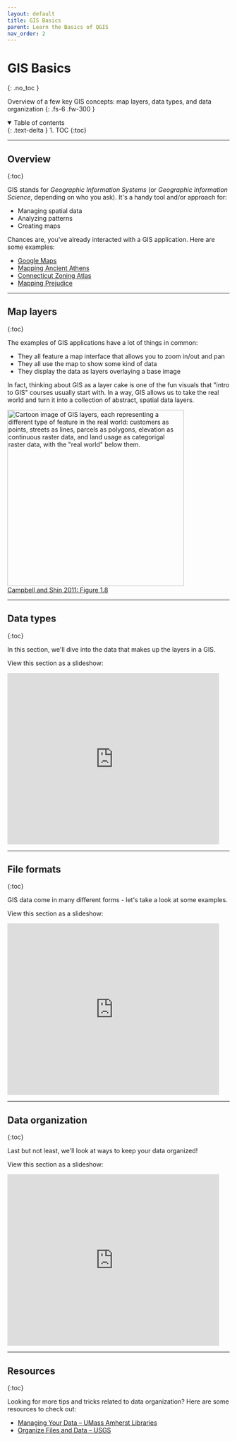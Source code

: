 ```yaml
---
layout: default
title: GIS Basics
parent: Learn the Basics of QGIS
nav_order: 2
---
```


# GIS Basics
{: .no_toc }

Overview of a few key GIS concepts: map layers, data types, and data organization
{: .fs-6 .fw-300 }

<details open markdown="block">
  <summary>
    Table of contents
  </summary>
  {: .text-delta }
1. TOC
{:toc}
</details>

---
## Overview
{:toc}

GIS stands for *Geographic Information Systems* (or *Geographic Information Science*, depending on who you ask). It's a handy tool and/or approach for:
* Managing spatial data
* Analyzing patterns
* Creating maps

Chances are, you've already interacted with a GIS application. Here are some examples:
* [Google Maps](https://www.google.com/maps)
* [Mapping Ancient Athens](https://mappingancientathens.org/en/home/)
* [Connecticut Zoning Atlas](https://www.desegregatect.org/atlas)
* [Mapping Prejudice](https://mappingprejudice.umn.edu/racial-covenants/maps-data)

---
## Map layers
{:toc}

The examples of GIS applications have a lot of things in common:
* They all feature a map interface that allows you to zoom in/out and pan
* They all use the map to show some kind of data
* They display the data as layers overlaying a base image

In fact, thinking about GIS as a layer cake is one of the fun visuals that "intro to GIS" courses usually start with. In a way, GIS allows us to take the real world and turn it into a collection of abstract, spatial data layers.

<img src='https://saylordotorg.github.io/text_essentials-of-geographic-information-systems/section_05/f2619b76bb0d1d0f74b0e8d80ba33496.jpg' width='400' alt='Cartoon image of GIS layers, each representing a different type of feature in the real world: customers as points, streets as lines, parcels as polygons, elevation as continuous raster data, and land usage as categorigal raster data, with the "real world" below them.'>
<figcaption><a href="https://saylordotorg.github.io/text_essentials-of-geographic-information-systems/s05-03-geographic-information-systems.html">Campbell and Shin 2011: Figure 1.8</a></figcaption>

---
## Data types
{:toc}

In this section, we'll dive into the data that makes up the layers in a GIS.

View this section as a slideshow:
<iframe src="https://docs.google.com/presentation/d/e/2PACX-1vRT79POVj3VxRUv4pqA8s52srop5wXF8uzz1eOakGkzV4MqmK-BjTvNnlGPGceFxqgiL4yYJD-xgvqK/embed?start=false&loop=false&delayms=3000" frameborder="0" width="480" height="389" allowfullscreen="true" mozallowfullscreen="true" webkitallowfullscreen="true"></iframe>

---
## File formats
{:toc}

GIS data come in many different forms - let's take a look at some examples.

View this section as a slideshow:
<iframe src="https://docs.google.com/presentation/d/e/2PACX-1vQYvG2-HfQjSVzBIJ-9ABaM7256tF5E29263A4fHO_dd8Y6uUyvxf3OzwvBZbeSJMTbYfIt0Rv3n9Ba/embed?start=false&loop=false&delayms=3000" frameborder="0" width="480" height="389" allowfullscreen="true" mozallowfullscreen="true" webkitallowfullscreen="true"></iframe>

---
## Data organization
{:toc}

Last but not least, we'll look at ways to keep your data organized!

View this section as a slideshow:
<iframe src="https://docs.google.com/presentation/d/e/2PACX-1vRfdkL-poNvBmmj4JQKjDkAKcTadDwYnsZKx2jkZcrUwlGBZHokarGvL9PqG3J-7PuGUEOR3GXb-mCS/embed?start=false&loop=false&delayms=3000" frameborder="0" width="480" height="389" allowfullscreen="true" mozallowfullscreen="true" webkitallowfullscreen="true"></iframe>


---
## Resources
{:toc}

Looking for more tips and tricks related to data organization? Here are some resources to check out:
* [Managing Your Data – UMass Amherst Libraries](https://guides.library.umass.edu/data)
* [Organize Files and Data – USGS](https://www.usgs.gov/products/data-and-tools/data-management/organize-files-and-data)

